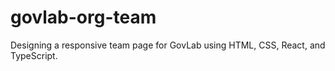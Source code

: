 # govlab-org-team
Designing a responsive team page for GovLab using HTML, CSS, React, and TypeScript.
